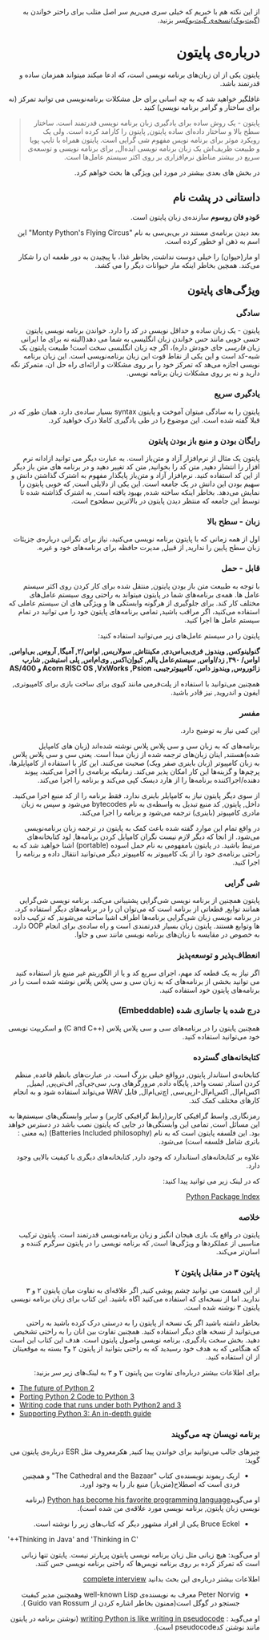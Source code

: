 <div dir=rtl>

از این نکته هم با خبریم که خیلی سری می‌ریم سر اصل متلب برای راحتر خواندن به ([گیت‌بوک](https://www.gitbook.com/read/book/elyas/a-byte-of-python-parsi))[نسخه‌ی گیت‌بوک](https://www.gitbook.com/read/book/elyas/a-byte-of-python-parsi)سر بزنید.



#  درباره‌ی پایتون
پایتون یکی از ان زبان‌های برنامه نویسی است، که ادعا میکند میتواند همزمان ساده و قدرتمند باشد.

غافلگیر خواهید شد که به چه اسانی برای حل مشکلات برنامه‌نویسی می توانید تمرکز (نه برای ساختار و گرامر برنامه نویسی) کنید .

> پایتون - یک روش ساده برای یادگیری زبان برنامه نویسی قدرتمند است. ساختار سطح بالا و ساختار داده‌ای ساده پایتون, پایتون را کارامد کرده است. ولی یک رویکرد موثر برای برنامه نویس مفهوم شی گرایی است. پایتون همراه با تایپ پویا و طبیعت ظریف‌اش یک زبان برنامه نویسی ایده‌ال, برای برنامه نویسی و توسعه‌ی سریع  در بیشتر مناطق نرم‌افزاری بر روی اکثر سیستم عامل‌ها است.

در بخش های بعدی بیشتر در مورد این ویژگی ها بحث خواهم کرد.


##  داستانی در پشت نام

**خَودو فان روسوم**  سازنده‌ی زبان پایتون است. 

بعد دیدن برنامه‌ی مستند در بی‌بی‌سی  به نام "Monty Python's Flying Circus" این اسم به ذهن او خطور کرده‌ است.

او مار(حیوان) را خیلی دوست نداشت, بخاطر غذا، با پیچیدن به دور طعمه ان را شکار می‌کند. همچین بخاطر اینکه مار حیوانات دیگر را می کشد.

##  ویژگی‌های پایتون

### سادگی

پایتون - یک زبان ساده و حداقل نویسی در کد را دارد. خواندن برنامه نویسی پایتون حسی خوبی مانند حس خواندن زبان انگلیسی به شما می دهد(البته نه برای ما ایرانی زبان *فارسی* جای خودش داره)، اگر چه زبان انگلیسی سخت است! طبیعت پایتون یک شبه-کد است و این یکی از نقاط قوت این زبان برنامه‌نویسی است. این زبان برنامه نویسی اجازه می‌هد که تمرکز خود را بر روی مشکلات و ارائه‌ای راه‌ حل ان، متمرکز نگه دارید و نه بر روی مشکلات زبان برنامه نویسی.

### یادگیری سریع

 پایتون را به سادگی میتوان آموخت و پایتون syntax بسیار ساده‌ی دارد. همان طور که در قبلا گفته شده است. این موضوع را در طی یادگیری کاملا درک خواهید کرد.

### رایگان بودن و منبع باز بودن پایتون

پایتون یک مثال از نرم‌افزار آزاد و متن‌باز است. به عبارت دیگر می توانید ازادانه نرم افزار را انتشار دهید, متن کد را بخوانید, متن کد تغییر دهید و در برنامه های متن باز دیگر از این کد استفاده کنید. نرم‌افزار آزاد و متن‌باز پایگذار مفهوم به اشترک گذاشتن دانش و سهیم بودن این دانش در یک جامعه است. این یکی از دلایلی است, که خوبی پایتون را نمایش می‌دهد. بخاطر اینکه ساخته شده, بهبود یافته است, به اشترک گذاشته شده تا توسط این جامعه که منتظر دیدن پایتون در بالاترین سطحوح است.


### زبان - سطح بالا

اول از همه زمانی که با پایتون برنامه نویسی می‌کنید، نیاز برای نگرانی درباره‌ی جزیئات زبان سطح پایین را ندارید, از قبیل, مدیرت حافظه برای برنامه‌های خود و غیره.

### قابل - حمل 

با توجه به طبیعت متن باز بودن  پایتون, منتقل شده برای کار کردن روی اکثر سیستم عامل ها. همه‌ی برنامه‌های شما در پایتون میتواند به راحتی روی سیستم عامل‌های مختلف کار کند. برای جلوگیری از هرگونه  وابستگی ها و ویژگی های ان سیستم عاملی که استفاده می‌کنید، اگر مراقب باشید, تمامی برنامه‌های پایتون خود را می توانید در تمام سیستم عامل ها اجرا کنید.

پایتون را در سیستم عامل‌های زیر می‌توانید استفاده کنید:


**گنولینوکس, ویندوز, فری‌بی‌اس‌دی, مکینتاش, سولاریس, اواس/۲, آمیگا,  آروس, بی‌اواس, اواس/ ۳۹۰, زد/اواس, سیستم‌عامل پالم, کیواِن‌اکس, وی‌ام‌اس, پلی استیشن, شارپ زائوروس, ویندوز داس، کامپیوترجیبی،  Acorn RISC OS ,VxWorks ,Psion و AS/400**



همچنین می‌توانید با استفاده از پلت‌فرمی مانند کیوی برای ساخت بازی برای کامپیوتری, ایفون و اندروید, نیز قادر باشید.

### مفسر

این کمی نیاز به توضیح دارد.

برنامه‌های که به زبان سی و سی پلاس پلاس نوشته شده‌اند (زبان های کامپایل شده)هستند, اینان زبان‌های ترجمه شده از زبان مبدا است. یعنی سی و سی پلاس پلاس به زبان کامپیوتر (زبان باینری صفر ویک) صحبت می‌کنند. این کار با استفاده از کامپایلرها، پرچم‌ها و گزینه‌ها این کار امکان پذیر می‌کند. زمانیکه برنامه‌ی را اجرا می‌کنید، پیوند دهنده/اجراکننده برنامه‌ها را از هارد دیسک کپی می‌کند و برنامه را اجرا می‌کند.

از سوی دیگر پایتون نیاز به کامپایلر باینری ندارد. فقط برنامه را از کد منبع اجرا می‌کنید. داخل, پایتون, کد منبع تبدیل به واسطه‌ی به نام  bytecodes می‌شود و سپس به زبان مادری کامپیوتر (باینری) ترجمه می‌شود و برنامه را اجرا می‌کند.

در واقع تمام این موارد گفته شده باعث کمک به پایتون در ترجمه زبان برنامه‌نویسی می‌شود. از انجا که دیگر لازم نیست نگران کامپایل کردن برنامه‌ها, لود کتابخانه‌‌های مرتبط باشید. در پایتون بامفهومی به نام حمل اسوده (portable) اشنا خواهید شد که به راحتی برنامه‌ی خود را از یک کامپیوتر به کامپیوتر دیگر می‌توانید انتقال داده و برنامه را اجرا کنید.

### شی گرایی

پایتون همچنین از برنامه‌ نویسی شی‌گرایی پشتیبانی می‌کند. برنامه نویسی شی‌گرایی همانند توابع, قطعاتی از برنامه است که می‌توان ان را در برنامه‌های دیگر استفاده کرد.  در برنامه نویسی زبان شی‌گرایی برنامه‌ها اطراف اشیا ساخته می‌شوند, که ترکیب داده ها وتوابع هستند. پایتون زبان بسیار قدرتمندی است و راه ساده‌ی برای انجام OOP دارد. به خصوص در مقایسه با زبان‌های برنامه نویسی مانند سی و جاوا.

### انعطاف‌پذیر و توسعه‌پذیز

اگر نیاز به یک قطعه‌ کد مهم، اجرای سریع کد و یا از الگوریتم غیر منبع باز استفاده کنید می توانید بخشی از برنامه‌های که به زبان سی و سی پلاس پلاس نوشته شده است را در برنامه‌های پایتون خود استفاده کنید.


### درج شده یا جاسازی شده (Embeddable)

همچنین پایتون را در برنامه‌های سی و سی پلاس پلاس (++C and C) و اسکریپت نویسی خود می‌توانید استفاده کنید.

### کتابخانه‌های گسترده

کتابخانه‌ی استاندار پایتون, درواقع خیلی بزرگ است. در عبارت‌های بانظم قاعده, منظم کردن اسناد, تست واحد, پایگاه داده, مرورگرهای وب, سی‌جی‌آی, اف‌تی‌پی, ایمیل, اکس‌ام‌ال, اکس‌ام‌ال-ارپی‌سی, اچ‌تی‌ام‌ال, فایل WAV می‌تواند استفاده شود و به انجام کارهای مختلف کمک کند.

رمزنگاری, واسط گرافیکی کاربر(رابط گرافیکی کاربر) و سایر وابستگی‌های سیستم‌ها به این مسائل است, تمامی این وابستگی‌ها در جایی که پایتون نصب باشد در دسترس خواهد بود. این فلسفه پایتون است که به نام (Batteries Included philosophy) (به معنی : باتری شامل فلسفه است) می‌شود.

علاوه بر کتابخانه‌های استاندارد که وجود دارد, کتابخانه‌های دیگری با کیفیت بالایی وجود دارد.

که در لینک زیر می توانید پیدا کنید: 

[Python Package Index](http://pypi.python.org/pypi)
 

### خلاصه

پایتون در واقع یک بازی هیجان انگیز و زبان برنامه‌نویسی قدرتمند است. پایتون ترکیب مناسبی از عملکردها و ویژگی‌ها است, که برنامه نویسی را در پایتون  سرگرم کننده و اسان‌تر می‌کند.

### پایتون ۳ در مقابل پایتون ۲

از این قسمت می توانید چشم پوشی کنید, اگر علاقه‌ای به تفاوت میان پایتون ۲ و ۳ ندارید. اما از نسخه‌ای که استفاده می‌کنید اگاه باشید. این کتاب برای زبان برنامه نویسی پایتون ۳ نوشته شده است.

بخاطر داشته باشید اگر یک نسخه از پایتون را به درستی درک کرده باشید به راحتی می‌توانید از نسخه های دیگر استفاده کنید. همچنین تفاوت بین انان را به راحتی تشخیص دهید. بخش سخت یادگیری، برنامه نویسی واصول پایتون است. هدف این کتاب این است که هنگامی که به هدف خود رسیدید که به راحتی بتوانید از پایتون ۲ و۳ بسته به موقعیتان از ان استفاده کنید.


برای اطلاعات بیشتر درباره‌ای تفاوت بین پایتون ۲ و ۳ به لینک‌های زیر سر بزنید:


<div dir=ltr>

- [The future of Python 2](http://lwn.net/Articles/547191/)
- [Porting Python 2 Code to Python 3](https://docs.python.org/3/howto/pyporting.html)
- [Writing code that runs under both Python2 and 3](https://wiki.python.org/moin/PortingToPy3k/BilingualQuickRef)
- [Supporting Python 3: An in-depth guide](http://python3porting.com)



<div dir=rtl>

### برنامه نویسان چه می‌گویند

چیز‌های جالب می‌توانید برای خواندن پیدا کنید, هکرمعروف مثل ESR درباره‌ی پایتون می گوید:

- اریک ریموند نویسنده‌ی کتاب "The Cathedral and the Bazaar" و همچنین فردی است که اصطلاح(متن‌باز) منبع باز را به وجود اورد.

او می‌گوید[Python has become his favorite programming language](http://www.python.org/about/success/esr/) (برنامه نویسی زبان پایتون, برنامه نویسی مورد علاقه‌ی من شده است).

- Bruce Eckel  یکی از افراد مشهور دیگر که کتاب‌های زیر را نوشته است.
<div dir=ltr>


 '++Thinking in Java' and 'Thinking in C' 

<div dir=rtl>

او می‌گوید: هیچ زبانی مثل زبان برنامه نویسی پایتون پربارتر نیست. پایتون تنها زبانی است که تمرکز کرده بر روی  برنامه نویس‌ها که راحتی برنامه نویسی حس کنند.

اطلاعات بیشتر درباره‌ی این بحث بدانید [complete interview](http://www.artima.com/intv/aboutme.html)


- Peter Norvig معرف به نویسنده‌ی  well-known Lisp وهمچنین مدیر کیفیت جستجو در گوگل است(ممنون بخاطر اشاره کردن از Guido van Rossum ).

او می‌گوید :   [writing Python is like writing in pseudocode](https://news.ycombinator.com/item?id=1803815) (نوشتن برنامه در پایتون مانند نوشتن کدpseudocode است).

